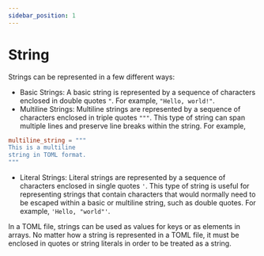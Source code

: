 ```yaml
---
sidebar_position: 1
---
```


# String

Strings can be represented in a few different ways:

- Basic Strings: A basic string is represented by a sequence of characters enclosed in double quotes `"`. For example, `"Hello, world!"`.
- Multiline Strings: Multiline strings are represented by a sequence of characters enclosed in triple quotes `"""`. This type of string can span multiple lines and preserve line breaks within the string. For example,

```toml
multiline_string = """
This is a multiline
string in TOML format.
"""
```
- Literal Strings: Literal strings are represented by a sequence of characters enclosed in single quotes `'`. This type of string is useful for representing strings that contain characters that would normally need to be escaped within a basic or multiline string, such as double quotes. For example, `'Hello, "world"'`.

In a TOML file, strings can be used as values for keys or as elements in arrays. No matter how a string is represented in a TOML file, it must be enclosed in quotes or string literals in order to be treated as a string.

